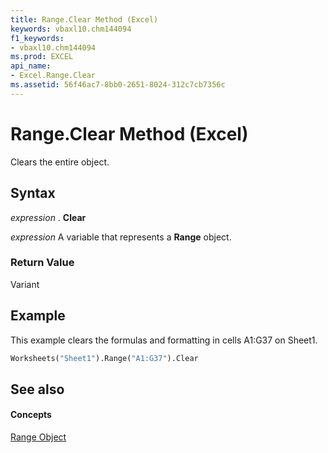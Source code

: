 ```yaml
---
title: Range.Clear Method (Excel)
keywords: vbaxl10.chm144094
f1_keywords:
- vbaxl10.chm144094
ms.prod: EXCEL
api_name:
- Excel.Range.Clear
ms.assetid: 56f46ac7-8bb0-2651-8024-312c7cb7356c
---
```



# Range.Clear Method (Excel)

Clears the entire object.


## Syntax

 _expression_ . **Clear**

 _expression_ A variable that represents a **Range** object.


### Return Value

Variant


## Example

This example clears the formulas and formatting in cells A1:G37 on Sheet1.


```vb
Worksheets("Sheet1").Range("A1:G37").Clear
```


## See also


#### Concepts


[Range Object](range-object-excel.md)

